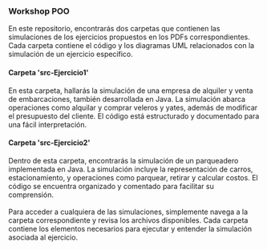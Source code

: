 ### Workshop POO 
En este repositorio, encontrarás dos carpetas que contienen las simulaciones de los ejercicios propuestos en los PDFs correspondientes. Cada carpeta contiene el código y los diagramas UML relacionados con la simulación de un ejercicio específico.

#### Carpeta 'src-Ejercicio1'
En esta carpeta, hallarás la simulación de una empresa de alquiler y venta de embarcaciones, también desarrollada en Java. La simulación abarca operaciones como alquilar y comprar veleros y yates, además de modificar el presupuesto del cliente. El código está estructurado y documentado para una fácil interpretación.

#### Carpeta 'src-Ejercicio2'
Dentro de esta carpeta, encontrarás la simulación de un parqueadero implementada en Java. La simulación incluye la representación de carros, estacionamiento, y operaciones como parquear, retirar y calcular costos. El código se encuentra organizado y comentado para facilitar su comprensión. <br>
<br>
Para acceder a cualquiera de las simulaciones, simplemente navega a la carpeta correspondiente y revisa los archivos disponibles. Cada carpeta contiene los elementos necesarios para ejecutar y entender la simulación asociada al ejercicio.
